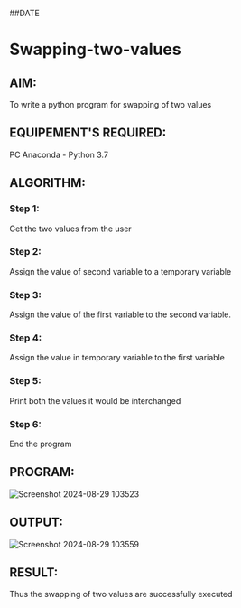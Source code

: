 ##DATE
# Swapping-two-values
## AIM:
To write a python program for swapping of two values
## EQUIPEMENT'S REQUIRED: 
PC
Anaconda - Python 3.7
## ALGORITHM: 
### Step 1:
Get the two values from the user
### Step 2: 
Assign the value of second variable to a temporary variable 
### Step 3: 
Assign the value of the first variable to the second variable.
### Step 4:  
Assign the value in temporary variable to the first variable
### Step 5: 
Print both the values it would be interchanged
### Step 6: 
End the program
## PROGRAM:
![Screenshot 2024-08-29 103523](https://github.com/user-attachments/assets/06c84c24-d481-470b-afc3-207f1a9fdf00)

## OUTPUT:
![Screenshot 2024-08-29 103559](https://github.com/user-attachments/assets/59f3a07e-d44a-471e-aa2d-e9944b556ded)

## RESULT:
Thus the swapping of two values are successfully executed



